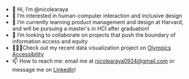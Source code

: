 - 👋 Hi, I’m @nicolearaya
- 👀 I’m interested in human-computer interaction and inclusive design
- 🌱 I’m currently learning product management and design at Harvard, and will be pursuing a master's in HCI after graduation!
- 💞️ I’m looking to collaborate on projects that push the boundary of information access and equity
- 🏃🏽‍♀️Check out my recent data visualization project on [Olympics Accessibility](https://nicolearaya.github.io/Olympics/)
- 📫 How to reach me: email me at nicolearaya0924@gmail.com or message me on [LinkedIn](https://www.linkedin.com/in/nicole-araya-76847213b/)!
